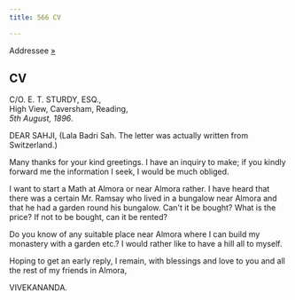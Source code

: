```yaml
---
title: 566 CV

---
```

  

  
Addressee [»](114_lalaji.htm)

## CV

C/O. E. T. STURDY, ESQ.,  
High View, Caversham, Reading,  
*5th August, 1896*.

DEAR SAHJI, (Lala Badri Sah. The letter was actually written from
Switzerland.)

Many thanks for your kind greetings. I have an inquiry to make; if you
kindly forward me the information I seek, I would be much obliged.

I want to start a Math at Almora or near Almora rather. I have heard
that there was a certain Mr. Ramsay who lived in a bungalow near Almora
and that he had a garden round his bungalow. Can't it be bought? What is
the price? If not to be bought, can it be rented?

Do you know of any suitable place near Almora where I can build my
monastery with a garden etc.? I would rather like to have a hill all to
myself.

Hoping to get an early reply, I remain, with blessings and love to you
and all the rest of my friends in Almora,

VIVEKANANDA.